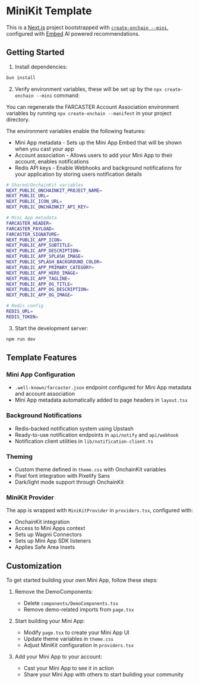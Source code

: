 # MiniKit Template

This is a [Next.js](https://nextjs.org) project bootstrapped with [`create-onchain --mini`](), configured with [Embed](getembed.ai) AI powered recommendations.

## Getting Started

1. Install dependencies:
```bash
bun install
```

2. Verify environment variables, these will be set up by the `npx create-onchain --mini` command:

You can regenerate the FARCASTER Account Association environment variables by running `npx create-onchain --manifest` in your project directory.

The environment variables enable the following features:

- Mini App metadata - Sets up the Mini App Embed that will be shown when you cast your app
- Account association - Allows users to add your Mini App to their account, enables notifications
- Redis API keys - Enable Webhooks and background notifications for your application by storing users notification details

```bash
# Shared/OnchainKit variables
NEXT_PUBLIC_ONCHAINKIT_PROJECT_NAME=
NEXT_PUBLIC_URL=
NEXT_PUBLIC_ICON_URL=
NEXT_PUBLIC_ONCHAINKIT_API_KEY=

# Mini App metadata
FARCASTER_HEADER=
FARCASTER_PAYLOAD=
FARCASTER_SIGNATURE=
NEXT_PUBLIC_APP_ICON=
NEXT_PUBLIC_APP_SUBTITLE=
NEXT_PUBLIC_APP_DESCRIPTION=
NEXT_PUBLIC_APP_SPLASH_IMAGE=
NEXT_PUBLIC_SPLASH_BACKGROUND_COLOR=
NEXT_PUBLIC_APP_PRIMARY_CATEGORY=
NEXT_PUBLIC_APP_HERO_IMAGE=
NEXT_PUBLIC_APP_TAGLINE=
NEXT_PUBLIC_APP_OG_TITLE=
NEXT_PUBLIC_APP_OG_DESCRIPTION=
NEXT_PUBLIC_APP_OG_IMAGE=

# Redis config
REDIS_URL=
REDIS_TOKEN=
```

3. Start the development server:
```bash
npm run dev
```

## Template Features

### Mini App Configuration
- `.well-known/farcaster.json` endpoint configured for Mini App metadata and account association
- Mini App metadata automatically added to page headers in `layout.tsx`

### Background Notifications
- Redis-backed notification system using Upstash
- Ready-to-use notification endpoints in `api/notify` and `api/webhook`
- Notification client utilities in `lib/notification-client.ts`

### Theming
- Custom theme defined in `theme.css` with OnchainKit variables
- Pixel font integration with Pixelify Sans
- Dark/light mode support through OnchainKit

### MiniKit Provider
The app is wrapped with `MiniKitProvider` in `providers.tsx`, configured with:
- OnchainKit integration
- Access to Mini Apps context
- Sets up Wagmi Connectors
- Sets up Mini App SDK listeners
- Applies Safe Area Insets

## Customization

To get started building your own Mini App, follow these steps:

1. Remove the DemoComponents:
   - Delete `components/DemoComponents.tsx`
   - Remove demo-related imports from `page.tsx`

2. Start building your Mini App:
   - Modify `page.tsx` to create your Mini App UI
   - Update theme variables in `theme.css`
   - Adjust MiniKit configuration in `providers.tsx`

3. Add your Mini App to your account:
   - Cast your Mini App to see it in action
   - Share your Mini App with others to start building your community


